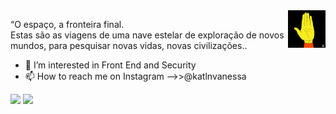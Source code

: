 <img src="https://raw.githubusercontent.com/KatlenVanessa/KatlenVanessa/master/200w.gif" align=right width="60px" > 

“O espaço, a fronteira final.<br>
Estas são as viagens de uma nave estelar de exploração 
de novos mundos, para pesquisar novas vidas,
novas civilizações..

- 👀 I’m interested in Front End and Security
- 📫 How to reach me on Instagram -->>@katlnvanessa

<img width="400px" src="https://github-readme-stats.vercel.app/api?username=KatlenVanessa&show_icons=true&hide_border=true&&count_private=true&include_all_commits=true&theme=dark" /> 
<img width="400px" src="https://github-readme-stats.vercel.app/api/top-langs/?username=KatlenVanessa&theme=dark" />
